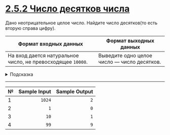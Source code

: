 # [2.5.2 Число десятков числа](https://stepik.org/lesson/917015/step/6?unit=922794)

Дано неотрицательное целое число. Найдите число десятков(то есть вторую справа цифру).

|Формат входных данных|Формат выходных данных|
|---|---|
|На вход дается натуральное число, не превосходящее `10000`.|Выведите одно целое число — число десятков.|

<details>
<summary>Подсказка</summary>

Сначала получите число без последней цифры, а затем возьмите у получившегося числа последнюю цифру. Например, из `1024` получите число `102`, а затем возьмите последнюю цифру.

</details>

___
|№|Sample Input|Sample Output|
|---|---:|---:|
|1|`1024`|`2`|
|2|`1`|`0`|
|3|`10`|`1`|
|4|`99`|`9`|

